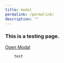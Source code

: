 ```yaml
---
title: modal
permalink: /permalink/
description: ""
---
```

<style>
.modal-window {
      position: fixed;
      background-color: rgba(200, 200, 200, 0.75);
      top: 0;
      right: 0;
      bottom: 0;
      left: 0;
      z-index: 999;
      opacity: 0;
      pointer-events: none;
    }
    
.modal-window:target {
      opacity: 1;
      pointer-events: auto;
    }
    
.modal-window > div {
      width: 100%;
			height: 100%;
      position: relative;
      margin: auto auto;
      padding: 2rem;
      background: #fff;
      color: #444;
    }
    
.modal-window header {
      font-weight: bold;
    }
    
.modal-close {
      color: #aaa;
      line-height: 50px;
      font-size: 80%;
      position: absolute;
      right: 0;
      text-align: center;
      top: 0;
      width: 70px;
      text-decoration: none;
    }
    
.modal-close:hover {
      color: #000;
    }
    
.modal-window h1 {
      font-size: 150%;
      margin: 0 0 15px;
    }

</style>



<h3>This is a testing page.</h3>

   <a href="#open-modal">Open Modal</a>
  
<div class="modal-window" id="open-modal">

   <div>
        <a class="modal-close" title="Close" href="#modal-close">close ×</a>
        <h1>CSS Modal</h1>
        <div>The quick brown fox jumped over the lazy dog.</div>
      </div>
    </div>
		
		test